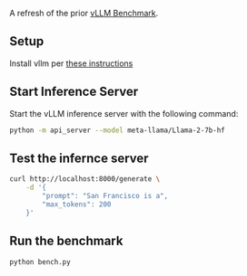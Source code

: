 A refresh of the prior [vLLM Benchmark](../vllm/). 

## Setup

Install vllm per [these instructions](https://vllm.readthedocs.io/en/latest/getting_started/quickstart.html)

## Start Inference Server

Start the vLLM inference server with the following command:

```bash
python -m api_server --model meta-llama/Llama-2-7b-hf
```

## Test the infernce server

```bash
curl http://localhost:8000/generate \
    -d '{
        "prompt": "San Francisco is a",
        "max_tokens": 200
    }'
```

## Run the benchmark

```bash
python bench.py
```